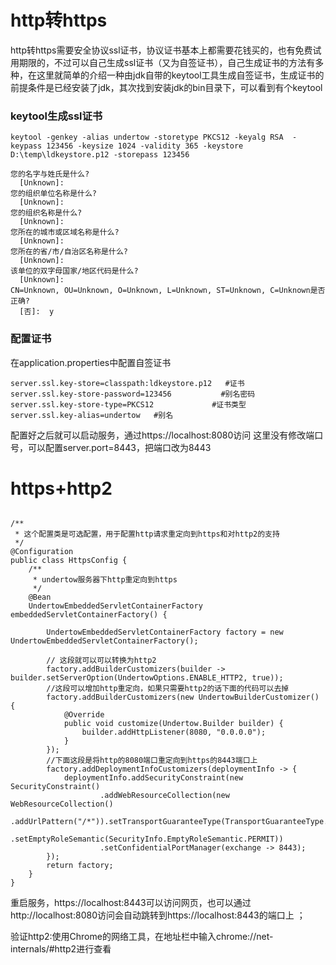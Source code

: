 # http转https
http转https需要安全协议ssl证书，协议证书基本上都需要花钱买的，也有免费试用期限的，不过可以自己生成ssl证书（又为自签证书），自己生成证书的方法有多种，在这里就简单的介绍一种由jdk自带的keytool工具生成自签证书，生成证书的前提条件是已经安装了jdk，其次找到安装jdk的bin目录下，可以看到有个keytool

### keytool生成ssl证书
```
keytool -genkey -alias undertow -storetype PKCS12 -keyalg RSA  -keypass 123456 -keysize 1024 -validity 365 -keystore D:\temp\ldkeystore.p12 -storepass 123456

您的名字与姓氏是什么?
  [Unknown]:
您的组织单位名称是什么?
  [Unknown]:
您的组织名称是什么?
  [Unknown]:
您所在的城市或区域名称是什么?
  [Unknown]:
您所在的省/市/自治区名称是什么?
  [Unknown]:
该单位的双字母国家/地区代码是什么?
  [Unknown]:
CN=Unknown, OU=Unknown, O=Unknown, L=Unknown, ST=Unknown, C=Unknown是否正确?
  [否]:  y
```

### 配置证书
在application.properties中配置自签证书
```
server.ssl.key-store=classpath:ldkeystore.p12   #证书
server.ssl.key-store-password=123456           #别名密码
server.ssl.key-store-type=PKCS12             #证书类型
server.ssl.key-alias=undertow   #别名
```
配置好之后就可以启动服务，通过https://localhost:8080访问
这里没有修改端口号，可以配置server.port=8443，把端口改为8443


# https+http2
```

/**
 * 这个配置类是可选配置，用于配置http请求重定向到https和对http2的支持
 */
@Configuration
public class HttpsConfig {
    /**
     * undertow服务器下http重定向到https
     */
    @Bean
    UndertowEmbeddedServletContainerFactory embeddedServletContainerFactory() {

        UndertowEmbeddedServletContainerFactory factory = new UndertowEmbeddedServletContainerFactory();

        // 这段就可以可以转换为http2
        factory.addBuilderCustomizers(builder -> builder.setServerOption(UndertowOptions.ENABLE_HTTP2, true));
        //这段可以增加http重定向，如果只需要http2的话下面的代码可以去掉
        factory.addBuilderCustomizers(new UndertowBuilderCustomizer() {
            @Override
            public void customize(Undertow.Builder builder) {
                builder.addHttpListener(8080, "0.0.0.0");
            }
        });
        //下面这段是将http的8080端口重定向到https的8443端口上
        factory.addDeploymentInfoCustomizers(deploymentInfo -> {
            deploymentInfo.addSecurityConstraint(new SecurityConstraint()
                    .addWebResourceCollection(new WebResourceCollection()
                            .addUrlPattern("/*")).setTransportGuaranteeType(TransportGuaranteeType.CONFIDENTIAL)
                    .setEmptyRoleSemantic(SecurityInfo.EmptyRoleSemantic.PERMIT))
                    .setConfidentialPortManager(exchange -> 8443);
        });
        return factory;
    }
}
```
重启服务，https://localhost:8443可以访问网页，也可以通过http://localhost:8080访问会自动跳转到https://localhost:8443的端口上 ；

验证http2:使用Chrome的网络工具，在地址栏中输入chrome://net-internals/#http2进行查看